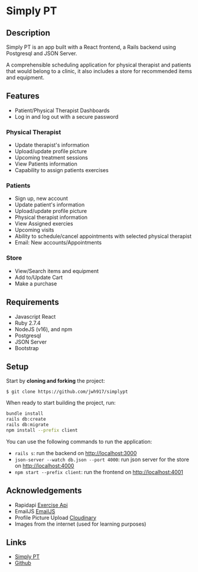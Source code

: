 # Simply PT

## Description

Simply PT is an app built with a React frontend, a Rails backend using Postgresql and JSON Server.

A comprehensible scheduling application for physical therapist and patients that would belong to a clinic, it also includes a store for recommended items and equipment. 

## Features
- Patient/Physical Therapist Dashboards
- Log in and log out with a secure password

### Physical Therapist
- Update therapist's information
- Upload/update profile picture
- Upcoming treatment sessions
- View Patients information
- Capability to assign patients exercises

### Patients
- Sign up, new account 
- Update patient's information
- Upload/update profile picture
- Physical therapist information
- View Assigned exercies
- Upcoming visits
- Ability to schedule/cancel appointments with selected physical therapist
- Email: New accounts/Appointments

### Store
- View/Search items and equipment
- Add to/Update Cart 
- Make a purchase 

## Requirements

- Javascript React
- Ruby 2.7.4
- NodeJS (v16), and npm
- Postgresql
- JSON Server
- Bootstrap


## Setup

Start by **cloning and forking** the project:

```console -
$ git clone https://github.com/jwh917/simplypt
```


When ready to start building the project, run:

```sh
bundle install
rails db:create
rails db:migrate
npm install --prefix client
```

You can use the following commands to run the application:

- `rails s`: run the backend on [http://localhost:3000](http://localhost:3000)
- `json-server --watch db.json --port 4000`: run json server for the store on [http://localhost:4000](http://localhost:4000)
- `npm start --prefix client`: run the frontend on
  [http://localhost:4001](http://localhost:4001)


## Acknowledgements
- Rapidapi [Exercise Api](https://rapidapi.com/developer)
- EmailJS [EmailJS](https://emailjs.com)
- Profile Picture Upload [Cloudinary](https://cloudinary.com)
- Images from the internet (used for learning purposes)

## Links
- [Simply PT](https://simplypt.onrender.com/)
- [Github](https://github.com/jwh917/simplypt)